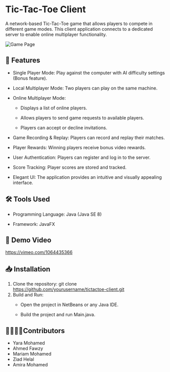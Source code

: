 # **Tic-Tac-Toe Client**
A network-based Tic-Tac-Toe game that allows players to compete in different game modes. This client application connects to a dedicated server to enable online multiplayer functionality.

![Game Page](https://github.com/user-attachments/assets/3721e2ef-ef68-4bc7-94a2-4688a6ab8d02)

## **🌟 Features**

* Single Player Mode: Play against the computer with AI difficulty settings (Bonus feature).

* Local Multiplayer Mode: Two players can play on the same machine.

* Online Multiplayer Mode:

    * Displays a list of online players.

    * Allows players to send game requests to available players.

    * Players can accept or decline invitations.

* Game Recording & Replay: Players can record and replay their matches.

* Player Rewards: Winning players receive bonus video rewards.

* User Authentication: Players can register and log in to the server.

* Score Tracking: Player scores are stored and tracked.

* Elegant UI: The application provides an intuitive and visually appealing interface.

## **🛠️ Tools Used**

* Programming Language: Java (Java SE 8)

* Framework: JavaFX

## **🎥 Demo Video**
https://vimeo.com/1064435366

## **📥 Installation**

1. Clone the repository: git clone https://github.com/yourusername/tictactoe-client.git
2. Build and Run:
    * Open the project in NetBeans or any Java IDE.

    * Build the project and run Main.java.

## **👩‍💻👨‍💻Contributors**
* Yara Mohamed
* Ahmed Fawzy
* Mariam Mohamed
* Ziad Helal
* Amira Mohamed

